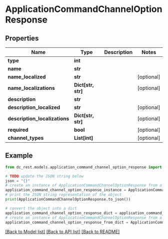# ApplicationCommandChannelOptionResponse


## Properties

Name | Type | Description | Notes
------------ | ------------- | ------------- | -------------
**type** | **int** |  | 
**name** | **str** |  | 
**name_localized** | **str** |  | [optional] 
**name_localizations** | **Dict[str, str]** |  | [optional] 
**description** | **str** |  | 
**description_localized** | **str** |  | [optional] 
**description_localizations** | **Dict[str, str]** |  | [optional] 
**required** | **bool** |  | [optional] 
**channel_types** | **List[int]** |  | [optional] 

## Example

```python
from dc_rest.models.application_command_channel_option_response import ApplicationCommandChannelOptionResponse

# TODO update the JSON string below
json = "{}"
# create an instance of ApplicationCommandChannelOptionResponse from a JSON string
application_command_channel_option_response_instance = ApplicationCommandChannelOptionResponse.from_json(json)
# print the JSON string representation of the object
print(ApplicationCommandChannelOptionResponse.to_json())

# convert the object into a dict
application_command_channel_option_response_dict = application_command_channel_option_response_instance.to_dict()
# create an instance of ApplicationCommandChannelOptionResponse from a dict
application_command_channel_option_response_from_dict = ApplicationCommandChannelOptionResponse.from_dict(application_command_channel_option_response_dict)
```
[[Back to Model list]](../README.md#documentation-for-models) [[Back to API list]](../README.md#documentation-for-api-endpoints) [[Back to README]](../README.md)


